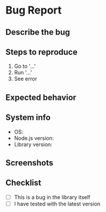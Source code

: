 # Bug Report

## Describe the bug

<!-- A clear and concise description of what the bug is. -->

## Steps to reproduce

1. Go to '...'
2. Run '...'
3. See error

## Expected behavior

<!-- What did you expect to happen? -->

## System info

- OS:
- Node.js version:
- Library version:

## Screenshots

<!-- If applicable, add screenshots to help explain your problem. -->

## Checklist

- [ ] This is a bug in the library itself
- [ ] I have tested with the latest version
